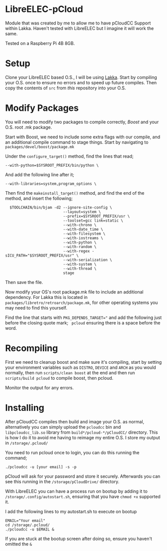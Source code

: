 # LibreELEC-pCloud
Module that was created by me to allow me to have pCloudCC Support within Lakka.
Haven't tested with LibreELEC but I imagine it will work the same.

Tested on a Raspberry Pi 4B 8GB.


# Setup
Clone your LibreELEC based O.S., I will be using [Lakka](https://github.com/libretro/Lakka-LibreELEC).
Start by compiling your O.S. once to ensure no errors and to speed up future
compiles. Then copy the contents of `src` from *this* repository into your O.S.

# Modify Packages
You will need to modify two packages to compile correctly, *Boost* and your O.S.
root .mk package.

Start with Boost, we need to include some extra flags with our compile, and an
additional compile command to stage things. Start by navigating to
`packages/devel/boost/package.mk`

Under the `configure_target()` method, find the lines that read;
```
--with-python=$SYSROOT_PREFIX/bin/python \
```
And add the following line after it;
```
--with-libraries=system,program_options \
```

Then find the `makeinstall_target()` method, and find the end of the method, and insert the following;
```
  $TOOLCHAIN/bin/bjam -d2 --ignore-site-config \
                          --layout=system \
                          --prefix=$SYSROOT_PREFIX/usr \
                          --toolset=gcc link=static \
                          --with-chrono \
                          --with-date_time \
                          --with-filesystem \
                          --with-iostreams \
                          --with-python \
                          --with-random \
                          --with-regex -sICU_PATH="$SYSROOT_PREFIX/usr" \
                          --with-serialization \
                          --with-system \
                          --with-thread \
                          stage
```
Then save the file.

Now modify your OS's root package.mk file to include an additional dependency.
For Lakka this is located in `packages/libretro/retroarch/package.mk`, for other
operating systems you may need to find this yourself.

Find the line that starts with `PKG_DEPENDS_TARGET="` and add the following just before the closing quote mark; ` pcloud` ensuring there is a space before the word.

# Recompiling
First we need to cleanup boost and make sure it's compiling, start by setting
your environment variables such as `DISTRO`, `DEVICE` and `ARCH` as you would
normally, then run `scripts/clean boost` at the end and then run `scripts/build pcloud`
to compile boost, then pcloud.

Monitor the output for any errors.

# Installing
After pCloudCC compiles then build and image your O.S. as normal, alternatively
you can simply upload the `pcloudcc` bin and `libpcloudcc_lib.so` library from
`build*/pcloud-*/pCloudCC/` directory. This is how I do it to avoid me having
to reimage my entire O.S. I store my output in `/storage/.pcloud/`

You need to run pcloud once to login, you can do this running the command;
```
./pcloudcc -u [your email] -s -p
```
pCloud will ask for your password and store it securely. Afterwards you can see
this running in the `/storage/pCloudDrive/` directory.

With LibreELEC you can have a process run on bootup by adding it to `/storage/.config/autostart.sh`, ensuring that you have `chmod +x` supported it.

I add the following lines to my autostart.sh to execute on bootup
```
EMAIL="Your email"
cd /storage/.pcloud/
./pcloudcc -u $EMAIL &
```
If you are stuck at the bootup screen after doing so, ensure you haven't omitted the `&`